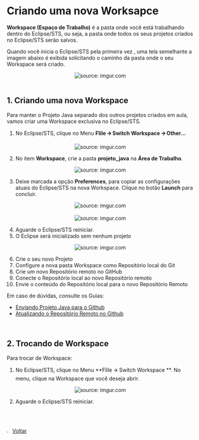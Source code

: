<h1>Criando uma nova Worksapce</h1>



**Workspace (Espaço de Trabalho)** é a pasta onde você está  trabalhando dentro do Eclipse/STS, ou seja, a pasta onde todos os seus projetos criados no Eclipse/STS serão salvos. 

Quando você inicia o Eclipse/STS pela primeira vez , uma tela semelhante a imagem abaixo é exibida solicitando o caminho da pasta onde o seu  Workspace será criado.

<div align="center"><img src="https://i.imgur.com/3i7udIl.png" title="source: imgur.com" /></div>

<br />

<h2>1. Criando uma nova Workspace</h2>



Para manter o Projeto Java separado dos outros projetos criados em aula, vamos criar uma Workspace exclusiva no Eclipse/STS.

1. No Eclipse/STS, clique no Menu **Flile 🡪 Switch Workspace 🡪 Other...**

<div align="center"><img src="https://i.imgur.com/juxTdbL.gif" title="source: imgur.com" /></div>

2. No item **Workspace**, crie a pasta **projeto_java** na **Área de Trabalho**. 

<div align="center"><img src="https://i.imgur.com/hv5iZ5J.gif" title="source: imgur.com" /></div>

3. Deixe marcada a opção **Preferences**, para copiar as configurações atuais do Eclipse/STS na nova Workspace. Clique no botão **Launch** para concluir.

<div align="center"><img src="https://i.imgur.com/orumJXD.gif" title="source: imgur.com" /></div>

<br />

<div align="center"><img src="https://i.imgur.com/1xywqup.png" title="source: imgur.com" /></div>

4. Aguarde o Eclipse/STS reiniciar.
4. O Eclipse será inicializado sem nenhum projeto

<div align="center"><img src="https://i.imgur.com/anHlX4Z.png" title="source: imgur.com" /></div>

6. Crie o seu novo Projeto
7. Configure a nova pasta Workspace como Repositório local do Git
8. Crie um novo Repositório remoto no GitHub
9. Conecte o Repositório local ao novo Repositório remoto 
10. Envie o conteúdo do Repositório local para o novo Repositório Remoto

Em caso de dúvidas, consulte os Guias:

- [Enviando Projeto Java para o Github](https://github.com/rafaelq80/conteudo_git/blob/main/windows/git/helloworld_java_git.md)
- [Atualizando o Repositório Remoto no Github](https://github.com/rafaelq80/conteudo_git/blob/main/windows/git/atualizar_repo_github.md)

<br />

<h2>2. Trocando de Workspace</h2>



Para trocar de Workspace:

1. No Eclipse/STS, clique no Menu **Flile 🡪 Switch Workspace **. No menu, clique na Workspace que você deseja abrir.

<div align="center"><img src="https://i.imgur.com/IW3OjxX.gif" title="source: imgur.com" /></div>

2. Aguarde o Eclipse/STS reiniciar.

<br /><br />

<div align="left"><a href="../README.md"><img src="https://i.imgur.com/XMgF3gl.png" title="source: imgur.com" width="3%"/>Voltar</a></div>
